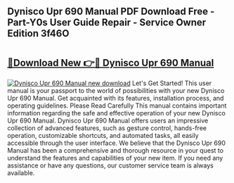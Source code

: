 ## Dynisco Upr 690 Manual PDF Download Free - Part-Y0s User Guide Repair - Service Owner Edition 3f46O

# <h2><a href="http://cf1207.oget.top/?id=Dynisco+Upr+690+Manual">🔗Download New 👉🔴 Dynisco Upr 690 Manual</a></h2>

[![Dynisco Upr 690 Manual new download](https://i.imgur.com/5g1atiW.png)](http://cf1207.oget.top/?id=Dynisco+Upr+690+Manual)
Let's Get Started! This user manual is your passport to the world of possibilities with your new Dynisco Upr 690 Manual. Get acquainted with its features, installation process, and operating guidelines. Please Read Carefully This manual contains important information regarding the safe and effective operation of your new Dynisco Upr 690 Manual. Dynisco Upr 690 Manual offers users an impressive collection of advanced features, such as gesture control, hands-free operation, customizable shortcuts, and automated tasks, all easily accessible through the user interface. We believe that the Dynisco Upr 690 Manual has been a comprehensive and thorough resource in your quest to understand the features and capabilities of your new item. If you need any assistance or have any questions, our customer service team is always available.
